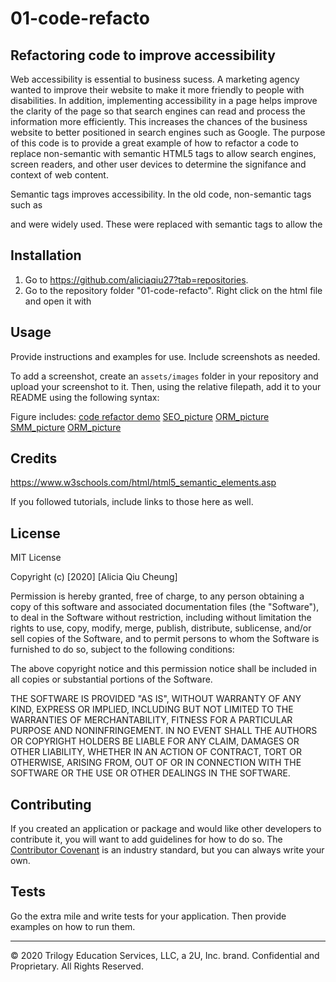 # 01-code-refacto

## Refactoring code to improve accessibility

Web accessibility is essential to business sucess. A marketing agency wanted to improve their website to make it more friendly to people with disabilities. In addition, implementing accessibility in a page helps improve the clarity of the page so that search engines can read and process the information more efficiently. This increases the chances of the business website to better positioned in search engines such as Google. The purpose of this code is to provide a great example of how to refactor a code to replace non-semantic with semantic HTML5 tags to allow search engines, screen readers, and other user devices to determine the signifance and context of web content.

Semantic tags improves accessibility. In the old code, non-semantic tags such as <div> and <span> were widely used. These were replaced with semantic tags to allow the 

## Installation

1) Go to https://github.com/aliciaqiu27?tab=repositories.
2) Go to the repository folder "01-code-refacto".
Right click on the html file and open it with 



## Usage 

Provide instructions and examples for use. Include screenshots as needed. 

To add a screenshot, create an `assets/images` folder in your repository and upload your screenshot to it. Then, using the relative filepath, add it to your README using the following syntax:



Figure includes:
[code refactor demo](./assets/images/search-engine-optimization.jpg)
[SEO_picture](./assets/images/search-engine-optimization.jpg)
[ORM_picture](./assets/images/online-reputation-management.jpg)
[SMM_picture](./assets/images/social-media-marketing.jpg.jpg)
[ORM_picture](./assets/images/online-reputation-management.jpg)



## Credits

https://www.w3schools.com/html/html5_semantic_elements.asp

If you followed tutorials, include links to those here as well.


## License

MIT License

Copyright (c) [2020] [Alicia Qiu Cheung]

Permission is hereby granted, free of charge, to any person obtaining a copy
of this software and associated documentation files (the "Software"), to deal
in the Software without restriction, including without limitation the rights
to use, copy, modify, merge, publish, distribute, sublicense, and/or sell
copies of the Software, and to permit persons to whom the Software is
furnished to do so, subject to the following conditions:

The above copyright notice and this permission notice shall be included in all
copies or substantial portions of the Software.

THE SOFTWARE IS PROVIDED "AS IS", WITHOUT WARRANTY OF ANY KIND, EXPRESS OR
IMPLIED, INCLUDING BUT NOT LIMITED TO THE WARRANTIES OF MERCHANTABILITY,
FITNESS FOR A PARTICULAR PURPOSE AND NONINFRINGEMENT. IN NO EVENT SHALL THE
AUTHORS OR COPYRIGHT HOLDERS BE LIABLE FOR ANY CLAIM, DAMAGES OR OTHER
LIABILITY, WHETHER IN AN ACTION OF CONTRACT, TORT OR OTHERWISE, ARISING FROM,
OUT OF OR IN CONNECTION WITH THE SOFTWARE OR THE USE OR OTHER DEALINGS IN THE
SOFTWARE.


## Contributing

If you created an application or package and would like other developers to contribute it, you will want to add guidelines for how to do so. The [Contributor Covenant](https://www.contributor-covenant.org/) is an industry standard, but you can always write your own.

## Tests

Go the extra mile and write tests for your application. Then provide examples on how to run them.

---

© 2020 Trilogy Education Services, LLC, a 2U, Inc. brand. Confidential and Proprietary. All Rights Reserved.